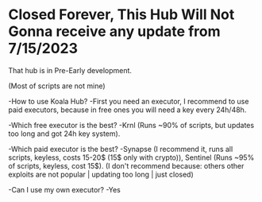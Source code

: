 # Closed Forever, This Hub Will Not Gonna receive any update from 7/15/2023





That hub is in Pre-Early development.

(Most of scripts are not mine)

-How to use Koala Hub?
-First you need an executor, I recommend to use paid executors, because in free ones you will need a key every 24h/48h. 

-Which free executor is the best? 
-Krnl (Runs ~90% of scripts, but updates too long and got 24h key system). 

-Which paid executor is the best?
-Synapse (I recommend it, runs all scripts, keyless, costs 15-20$ (15$ only with crypto)), Sentinel (Runs ~95% of scripts, keyless, cost 15$). (I don't recommend because: others other exploits are not popular | updating too long | just closed)

-Can I use my own executor?
-Yes
